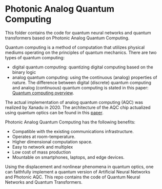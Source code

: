 # Photonic Analog Quantum Computing
This folder contains the code for quantum neural networks and quantum transformers based on Photonic Analog Quantum Computing. 

Quantum computing is a method of computation that utilizes physical mediums operating on the principles of quantum mechanics. There are two types of quantum computing: 
* digital quantum computing: quantizing digital computing based on the binary logic
* analog quantum computing: using the continuous (analog) properties of nature.
The difference between digital (discrete) quantum computing and analog (continuous) quantum computing is stated in this paper: [Quantum computing overview](https://arxiv.org/pdf/2206.07246).

The actual implementation of analog quantum computing (AQC) was realized by Xanadu in 2020. The architecture of the AQC chip actualized using quantum optics can be found in this [paper](https://arxiv.org/abs/2103.02109).

Photonic Analog Quantum Computing has the following benefits:
* Compatible with the existing communications infrastructure.
* Operates at room-temperature.
* Higher dimensional computation space.
* Easy to network and multiplex
* Low cost of mass production
* Mountable on smartphones, laptops, and edge devices.

Using the displacement and nonlinear phenomena in quantum optics, one can faithfully implement a quantum version of Artificial Neural Networks and Photonic AQC. This repo contains the code of Quantum Neural Networks and Quantum Transformers.


